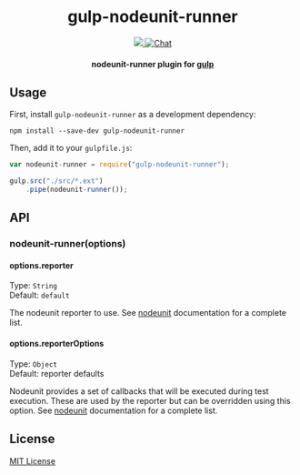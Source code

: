 <h1 align="center">gulp-nodeunit-runner</h1>

<p align="center">
  <a title='Build Status' href="https://npmjs.org/package/gulp-nodeunit-runner">
    <img src='http://img.shields.io/npm/v/gulp-nodeunit-runner.svg' />
  </a>
  <a href='https://david-dm.org/baer/gulp-nodeunit-runner'>
    <img src='https://david-dm.org/baer/gulp-nodeunit-runner.svg' alt='Chat' />
  </a>
</p>

<h4 align="center">
  nodeunit-runner plugin for <a href='http://gulpjs.com/'>gulp</a>
</h4>

## Usage

First, install `gulp-nodeunit-runner` as a development dependency:

```shell
npm install --save-dev gulp-nodeunit-runner
```

Then, add it to your `gulpfile.js`:

```javascript
var nodeunit-runner = require("gulp-nodeunit-runner");

gulp.src("./src/*.ext")
	.pipe(nodeunit-runner());
```

## API

### nodeunit-runner(options)

#### options.reporter
Type: `String`  
Default: `default`

The nodeunit reporter to use. See [nodeunit](https://github.com/caolan/nodeunit) documentation for a complete list.

#### options.reporterOptions
Type: `Object`  
Default: reporter defaults

Nodeunit provides a set of callbacks that will be executed during test execution. These are used by the reporter but can be overridden using this option. See [nodeunit](https://github.com/caolan/nodeunit) documentation for a complete list.

## License

[MIT License](http://en.wikipedia.org/wiki/MIT_License)
